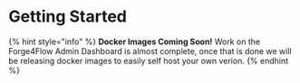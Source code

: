 # Getting Started

{% hint style="info" %}
**Docker Images Coming Soon!** Work on the Forge4Flow Admin Dashboard is almost complete, once that is done we will be releasing docker images to easily self host your own verion.
{% endhint %}

